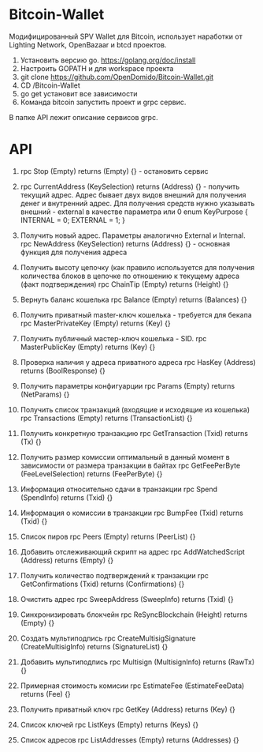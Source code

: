 # Bitcoin-Wallet

Модифицированный SPV Wallet для Bitcoin, использует наработки от Lighting Network, OpenBazaar  и btcd проектов.

1. Установить версию go. https://golang.org/doc/install
2. Настроить GOPATH и для workspace проекта
3. git clone https://github.com/OpenDomido/Bitcoin-Wallet.git
4. CD /Bitcoin-Wallet
5. go get установит все зависимости
6. Команда bitcoin запустить проект и grpc сервис.

В папке API лежит описание сервисов grpc.

# API
  1. rpc Stop (Empty) returns (Empty) {} - остановить сервис
  2. rpc CurrentAddress (KeySelection) returns (Address) {} - получить текущий адрес. Адрес бывает двух видов внешний для получения денег и внутренний адрес. Для получения средств нужно указывать внешний - external в качестве параметра или 0
  enum KeyPurpose {
    INTERNAL = 0;
    EXTERNAL = 1;
  }
  
  3. Получить новый адрес. Параметры аналогично External и Internal. rpc NewAddress (KeySelection) returns (Address) {} - основная функция для получения адреса
  
  4. Получить высоту цепочку (как правило используется для получения количества блоков в цепочке по отношению к текущему адреса (факт подтверждения)
  rpc ChainTip (Empty) returns (Height) {}
  
  5. Вернуть баланс кошелька
  rpc Balance (Empty) returns (Balances) {}
  6. Получить приватный master-ключ кошелька - требуется для бекапа
  rpc MasterPrivateKey (Empty) returns (Key) {}
  
  7. Получить публичный мастер-ключ кошелька - SID. 
  rpc MasterPublicKey (Empty) returns (Key) {}
  8. Проверка наличия у адреса приватного адреса
  rpc HasKey (Address) returns (BoolResponse) {}
  
  9. Получить параметры конфигуарции
  rpc Params (Empty) returns (NetParams) {}
  10. Получить список транзакций (входящие и исходящие из кошелька)
  rpc Transactions (Empty) returns (TransactionList) {}
  11. Получить конкретную транзакцию
  rpc GetTransaction (Txid) returns (Tx) {}
  12. Получить размер комиссии оптимальный в данный момент в зависимости от размера транзакции в байтах
  rpc GetFeePerByte (FeeLevelSelection) returns (FeePerByte) {}
  13. Информация относительно сдачи в транзакции
  rpc Spend (SpendInfo) returns (Txid) {}
  14. Информация о комиссии в транзакции
  rpc BumpFee (Txid) returns (Txid) {}
  15. Список пиров
  rpc Peers (Empty) returns (PeerList) {}
  16. Добавить отслеживающий скрипт на адрес
  rpc AddWatchedScript (Address) returns (Empty) {}
  17. Получить количество подтверждений к транзакции
  rpc GetConfirmations (Txid) returns (Confirmations) {}
  18. Очистить адрес
  rpc SweepAddress (SweepInfo) returns (Txid) {}
  19. Синхронизировать блокчейн
  rpc ReSyncBlockchain (Height) returns (Empty) {}
  20. Создать мультиподпись
  rpc CreateMultisigSignature (CreateMultisigInfo) returns (SignatureList) {}
  21. Добавить мультиподпись
  rpc Multisign (MultisignInfo) returns (RawTx) {}
  22. Примерная стоимость комисии
  rpc EstimateFee (EstimateFeeData) returns (Fee) {}
  23. Получить приватный ключ
  rpc GetKey (Address) returns (Key) {}
  24. Список ключей
  rpc ListKeys (Empty) returns (Keys) {}
  25. Список адресов
  rpc ListAddresses (Empty) returns (Addresses) {}

